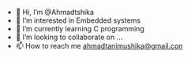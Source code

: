 - 👋 Hi, I’m @Ahmadtshika
- 👀 I’m interested in Embedded systems
- 🌱 I’m currently learning C programming
- 💞️ I’m looking to collaborate on ...
- 📫 How to reach me ahmadtanimushika@gmail.con

<!---
Ahmadtshika/Ahmadtshika is a ✨ special ✨ repository because its `README.md` (this file) appears on your GitHub profile.
You can click the Preview link to take a look at your changes.
--->
